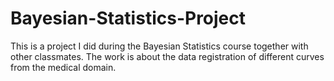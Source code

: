 # Bayesian-Statistics-Project
This is a project I did during the Bayesian Statistics course together with other classmates. The work is about the data registration of different curves from the medical domain. 
